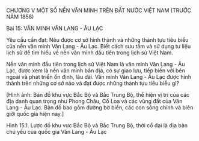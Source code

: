 CHƯƠNG V
MỘT SỐ NỀN VĂN MINH TRÊN ĐẤT NƯỚC VIỆT NAM (TRƯỚC NĂM 1858)

Bài 15: VĂN MINH VĂN LANG - ÂU LẠC

Yêu cầu cần đạt:
Nêu được cơ sở hình thành và những thành tựu tiêu biểu của nền văn minh Văn Lang - Âu Lạc. Biết cách sưu tầm và sử dụng tư liệu lịch sử để tìm hiểu về nền văn minh đầu tiên trong lịch sử Việt Nam.

Nền văn minh đầu tiên trong lịch sử Việt Nam là văn minh Văn Lang - Âu Lạc, được xem là nền văn minh bản địa, có sự giao lưu, tiếp biến với bên ngoài và phát triển ổn định, lâu dài. Văn minh Văn Lang - Âu Lạc được hình thành trên những cơ sở nào và đạt được những thành tựu tiêu biểu gì?

[Hình ảnh: Bản đồ khu vực Bắc Bộ và Bắc Trung Bộ, thể hiện vị trí của các địa danh quan trọng như Phong Châu, Cổ Loa và các vùng đất của Văn Lang - Âu Lạc. Bản đồ bao gồm đường bờ biển, các con sông chính và biên giới quốc gia hiện nay.]

Hình 15.1. Lược đồ khu vực Bắc Bộ và Bắc Trung Bộ, thời cổ đại là địa bàn chủ yếu của quốc gia Văn Lang - Âu Lạc